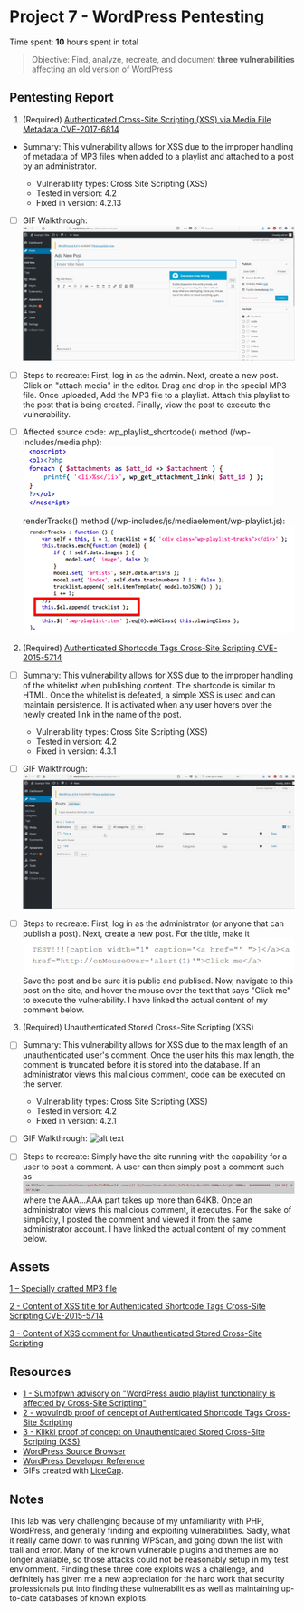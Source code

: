 # Project 7 - WordPress Pentesting

Time spent: **10** hours spent in total

> Objective: Find, analyze, recreate, and document **three vulnerabilities** affecting an old version of WordPress

## Pentesting Report

1. (Required) [Authenticated Cross-Site Scripting (XSS) via Media File Metadata CVE-2017-6814](https://www.cvedetails.com/cve/CVE-2017-6814/)
- Summary: This vulnerability allows for XSS due to the improper handling of metadata of MP3 files when added to a playlist and attached to a post by an administrator.

    - Vulnerability types: Cross Site Scripting (XSS)
    - Tested in version: 4.2
    - Fixed in version: 4.2.13
    
- [ ] GIF Walkthrough: ![alt text](https://github.com/WickedElectronics/Secure-Software-Engineering/blob/Week-7/mp3%20xss.gif "MP3 XSS Vulnerability")
    
- [ ] Steps to recreate: First, log in as the admin. Next, create a new post. Click on "attach media" in the editor. Drag and drop in the special MP3 file. Once uploaded, Add the MP3 file to a playlist. Attach this playlist to the post that is being created. Finally, view the post to execute the vulnerability.
			
- [ ] Affected source code: wp_playlist_shortcode() method (/wp-includes/media.php): 
![alt text](https://github.com/WickedElectronics/Secure-Software-Engineering/blob/Week-7/mp3%20code1.png "MP3 XSS Vulnerability 1")

  renderTracks() method (/wp-includes/js/mediaelement/wp-playlist.js): 
  ![alt text](https://github.com/WickedElectronics/Secure-Software-Engineering/blob/Week-7/mp3%20code2.png "MP3 XSS Vulnerability 2")
 
 

2. (Required) [Authenticated Shortcode Tags Cross-Site Scripting CVE-2015-5714](http://cve.mitre.org/cgi-bin/cvename.cgi?name=CVE-2015-5714)
  - [ ] Summary: This vulnerability allows for XSS due to the improper handling of the whitelist when publishing content. The shortcode is similar to HTML. Once the whitelist is defeated, a simple XSS is used and can maintain persistence. It is activated when any user hovers over the newly created link in the name of the post.
  
    - Vulnerability types: Cross Site Scripting (XSS)
    - Tested in version: 4.2
    - Fixed in version: 4.3.1
    
  - [ ] GIF Walkthrough: ![alt text](https://github.com/WickedElectronics/Secure-Software-Engineering/blob/Week-7/post%20xss.gif "MP3 XSS Vulnerability")
  
  - [ ] Steps to recreate: First, log in as the administrator (or anyone that can publish a post). Next, create a new post. For the title, make it ![alt text](https://github.com/WickedElectronics/Secure-Software-Engineering/blob/Week-7/XSS2.PNG "XSS 2 Code") Save the post and be sure it is public and publised. Now, navigate to this post on the site, and hover the mouse over the text that says "Click me" to execute the vulnerability. I have linked the actual content of my comment below.
  
    
3. (Required) Unauthenticated Stored Cross-Site Scripting (XSS)
  - [ ] Summary: This vulnerability allows for XSS due to the max length of an unauthenticated user's comment. Once the user hits this max length, the comment is truncated before it is stored into the database. If an administrator views this malicious comment, code can be executed on the server.
  
    - Vulnerability types: Cross Site Scripting (XSS)
    - Tested in version: 4.2
    - Fixed in version: 4.2.1
    
  - [ ] GIF Walkthrough: ![alt text](https://github.com/WickedElectronics/Secure-Software-Engineering/blob/Week-7/comment%20xss.gif "MP3 XSS Vulnerability")
  
  - [ ] Steps to recreate: Simply have the site running with the capability for a user to post a comment. A user can then simply post a comment such as ![alt text](https://github.com/WickedElectronics/Secure-Software-Engineering/blob/Week-7/XSS%203.PNG "XSS 2 Code") where the AAA...AAA part takes up more than 64KB. Once an administrator views this malicious comment, it executes. For the sake of simplicity, I posted the comment and viewed it from the same administrator account. I have linked the actual content of my comment below.
  

## Assets

[1 – Specially crafted MP3 file](https://securify.nl/advisory/SFY20160742/xss.mp3)

[2 - Content of XSS title for Authenticated Shortcode Tags Cross-Site Scripting CVE-2015-5714](https://pastebin.com/t5aRgkyf)

[3 - Content of XSS comment for Unauthenticated Stored Cross-Site Scripting](https://pastebin.com/SMnhZHgG)

## Resources

- [1 - Sumofpwn advisory on "WordPress audio playlist functionality is affected by Cross-Site Scripting"](https://sumofpwn.nl/advisory/2016/wordpress_audio_playlist_functionality_is_affected_by_cross_site_scripting.html)
- [2 - wpvulndb proof of cencept of Authenticated Shortcode Tags Cross-Site Scripting](https://wpvulndb.com/vulnerabilities/8186)
- [3 - Klikki proof of concept on Unauthenticated Stored Cross-Site Scripting (XSS)](https://klikki.fi/adv/wordpress2.html)
- [WordPress Source Browser](https://core.trac.wordpress.org/browser/)
- [WordPress Developer Reference](https://developer.wordpress.org/reference/)
- GIFs created with [LiceCap](http://www.cockos.com/licecap/).

## Notes

This lab was very challenging because of my unfamiliarity with PHP, WordPress, and generally finding and exploiting vulnerabilities. Sadly, what it really came down to was running WPScan, and going down the list with trail and error. Many of the known vulnerable plugins and themes are no longer available, so those attacks could not be reasonably setup in my test enviornment. Finding these three core exploits was a challenge, and definitely has given me a new appreciation for the hard work that security professionals put into finding these vulnerabilities as well as maintaining up-to-date databases of known exploits.
